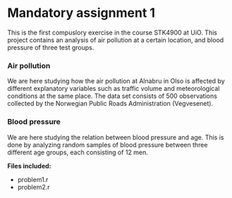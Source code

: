 # Mandatory assignment 1
This is the first compuslory exercise in the course STK4900 at UiO. This project contains an analysis of air pollution at a certain location,
and blood pressure of three test groups.

### Air pollution
We are here studying how the air pollution at Alnabru in Olso is affected by different explanatory variables such as traffic volume
and meteorological conditions at the same place. The data set consists of 500 observations collected by the Norwegian Public Roads
Administration (Vegvesenet).

### Blood pressure
We are here studying the relation between blood pressure and age. This is done by analyzing random samples of blood pressure between 
three different age groups, each consisting of 12 men.

**Files included:**
 - problem1.r
 - problem2.r
 
 
